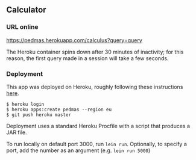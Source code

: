 ## Calculator

### URL online

https://pedmas.herokuapp.com/calculus?query=query

The Heroku container spins down after 30 minutes of inactivity; for this reason, the first query made in a session will take a few seconds.

### Deployment

This app was deployed on Heroku, roughly following these instructions [here](https://devcenter.heroku.com/articles/getting-started-with-clojure#deploy-the-app).

```console
$ heroku login
$ heroku apps:create pedmas --region eu
$ git push heroku master
```

Deployment uses a standard Heroku Procfile with a script that produces a JAR file.

To run locally on default port 3000, run `lein run`. Optionally, to specify a port, add the number as an argument (e.g. `lein run 5000`)
